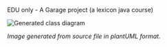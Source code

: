 EDU only - A Garage project (a lexicon java course)


![Generated class diagram](http://www.plantuml.com/plantuml/proxy?cache=no&src=https://raw.githubusercontent.com/softwareuabhnk/lexiconGarage/master/plantuml_export.txt)

_Image generated from source file in plantUML format._ 
